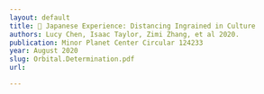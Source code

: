 ```yaml
---
layout: default
title: 🌠 Japanese Experience: Distancing Ingrained in Culture
authors: Lucy Chen, Isaac Taylor, Zimi Zhang, et al 2020.
publication: Minor Planet Center Circular 124233
year: August 2020
slug: Orbital.Determination.pdf
url:

---
```


